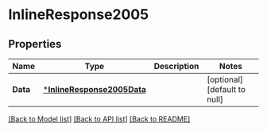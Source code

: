 # InlineResponse2005

## Properties
Name | Type | Description | Notes
------------ | ------------- | ------------- | -------------
**Data** | [***InlineResponse2005Data**](inline_response_200_5_data.md) |  | [optional] [default to null]

[[Back to Model list]](../README.md#documentation-for-models) [[Back to API list]](../README.md#documentation-for-api-endpoints) [[Back to README]](../README.md)

